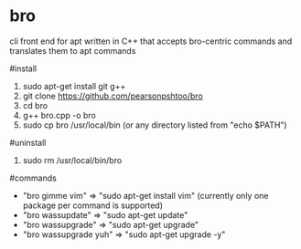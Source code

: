# bro
cli front end for apt written in C++ that accepts bro-centric commands and translates them to apt commands


#install
1) sudo apt-get install git g++
2) git clone https://github.com/pearsonpshtoo/bro
3) cd bro
4) g++ bro.cpp -o bro
5) sudo cp bro /usr/local/bin (or any directory listed from "echo $PATH")

#uninstall
1) sudo rm /usr/local/bin/bro


#commands
- "bro gimme vim"       =>   "sudo apt-get install vim" (currently only one package per command is supported)
- "bro wassupdate"      =>   "sudo apt-get update"
- "bro wassupgrade"     =>   "sudo apt-get upgrade"
- "bro wassupgrade yuh" =>   "sudo apt-get upgrade -y"
